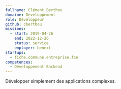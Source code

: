 ```yaml
---
fullname: Clément Berthou
domaine: Développement
role: Développeur
github: cberthou
missions:
  - start: 2019-04-26
    end: 2022-12-26
    status: service
    employer: benext
startups:
  - fiche.commune.entreprise.fce
competences:
  - Développement Backend
---
```

Développer simplement des applications complexes.
